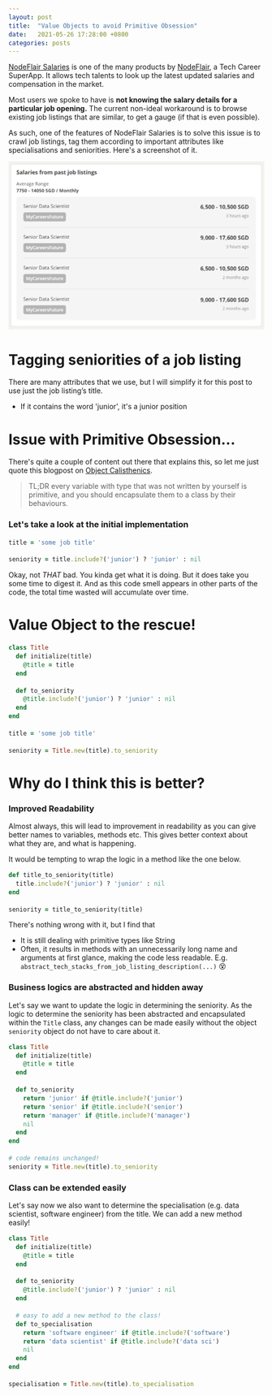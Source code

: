 ```yaml
---
layout: post
title:  "Value Objects to avoid Primitive Obsession"
date:   2021-05-26 17:28:00 +0800
categories: posts
---
```


[NodeFlair Salaries][nodeflair-salaries] is one of the many products by [NodeFlair][nodeflair-website], a Tech Career SuperApp. It allows tech talents to look up the latest updated salaries and compensation in the market. 

Most users we spoke to have is <b>not knowing the salary details for a particular job opening.</b> The current non-ideal workaround is to browse existing job listings that are similar, to get a gauge (if that is even possible).

As such, one of the features of NodeFlair Salaries is to solve this issue is to crawl job listings, tag them according to important attributes like specialisations and seniorities. Here's a screenshot of it.

![NodeFlair Salaries - Past Job Listings][nf_salaries_past_listings]

# <b>Tagging seniorities of a job listing</b>

There are many attributes that we use, but I will simplify it for this post to use just the job listing’s title.
- If it contains the word 'junior', it's a junior position

# <b>Issue with Primitive Obsession...</b>

There's quite a couple of content out there that explains this, so let me just quote this blogpost on [Object Calisthenics](https://medium.com/@davidsen/clean-code-object-calisthenics-f6f4dec07c8b).

> TL;DR every variable with type that was not written by yourself is primitive, and you should encapsulate them to a class by their behaviours.

### Let's take a look at the initial implementation

```ruby
title = 'some job title'

seniority = title.include?('junior') ? 'junior' : nil
```

Okay, not <i>THAT</i> bad. You kinda get what it is doing. But it does take you some time to digest it. And as this code smell appears in other parts of the code, the total time wasted will accumulate over time.

# <b>Value Object to the rescue!</b>

```ruby
class Title
  def initialize(title)
    @title = title
  end

  def to_seniority
    @title.include?('junior') ? 'junior' : nil
  end
end

title = 'some job title'

seniority = Title.new(title).to_seniority
```

# <b>Why do I think this is better?</b>

### Improved Readability

Almost always, this will lead to improvement in readability as you can give better names to variables, methods etc. This gives better context about what they are, and what is happening.

It would be tempting to wrap the logic in a method like the one below.

```ruby
def title_to_seniority(title)
  title.include?('junior') ? 'junior' : nil
end

seniority = title_to_seniority(title)
```

There's nothing wrong with it, but I find that
- It is still dealing with primitive types like String
- Often, it results in methods with an unnecessarily long name and arguments at first glance, making the code less readable. E.g. `abstract_tech_stacks_from_job_listing_description(...)` 😵

### Business logics are abstracted and hidden away

Let's say we want to update the logic in determining the seniority. As the logic to determine the seniority has been abstracted and encapsulated within the `Title` class, any changes can be made easily without the object `seniority` object do not have to care about it.

```ruby
class Title
  def initialize(title)
    @title = title
  end

  def to_seniority
    return 'junior' if @title.include?('junior')
    return 'senior' if @title.include?('senior')
    return 'manager' if @title.include?('manager')
    nil
  end
end

# code remains unchanged!
seniority = Title.new(title).to_seniority  
```

### Class can be extended easily

Let's say now we also want to determine the specialisation (e.g. data scientist, software engineer) from the title. We can add a new method easily!

```ruby
class Title
  def initialize(title)
    @title = title
  end

  def to_seniority
    @title.include?('junior') ? 'junior' : nil
  end

  # easy to add a new method to the class!
  def to_specialisation
    return 'software engineer' if @title.include?('software')
    return 'data scientist' if @title.include?('data sci')
    nil
  end
end

specialisation = Title.new(title).to_specialisation
```

[scenic-gem]:                 https://github.com/scenic-views/scenic
[nodeflair-website]:          https://www.nodeflair.com
[nodeflair-salaries]:         https://www.nodeflair.com/salaries
[nf_salaries_past_listings]:  /assets/nf_salaries_past_listings.png